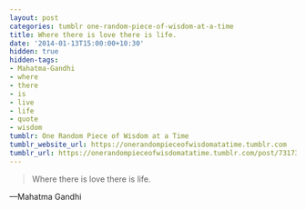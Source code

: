 ```yaml
---
layout: post
categories: tumblr one-random-piece-of-wisdom-at-a-time
title: Where there is love there is life.
date: '2014-01-13T15:00:00+10:30'
hidden: true
hidden-tags:
- Mahatma-Gandhi
- where
- there
- is
- live
- life
- quote
- wisdom
tumblr: One Random Piece of Wisdom at a Time
tumblr_website_url: https://onerandompieceofwisdomatatime.tumblr.com
tumblr_url: https://onerandompieceofwisdomatatime.tumblr.com/post/73173711325/where-there-is-love-there-is-life
---
```

> Where there is love there is life.

—Mahatma Gandhi
